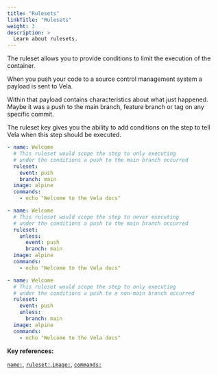 ```yaml
---
title: "Rulesets"
linkTitle: "Rulesets"
weight: 3
description: >
  Learn about rulesets.
---
```


The ruleset allows you to provide conditions to limit the execution of the container.

When you push your code to a source control management system a payload is sent to Vela.

Within that payload contains characteristics about what just happened. Maybe it was a push to the main branch, feature branch or tag on any specific commit.

The ruleset key gives you the ability to add conditions on the step to tell Vela when this step should be executed.

<!-- section break -->

```yaml
- name: Welcome
  # This ruleset would scope the step to only executing
  # under the conditions a push to the main branch occurred
  ruleset:
    event: push
    branch: main
  image: alpine
  commands:
    - echo "Welcome to the Vela docs"
```

```yaml
- name: Welcome
  # This ruleset would scope the step to never executing
  # under the conditions a push to the main branch occurred
  ruleset:
    unless:
      event: push
      branch: main
  image: alpine
  commands:
    - echo "Welcome to the Vela docs"
```

```yaml
- name: Welcome
  # This ruleset would scope the step to only executing
  # under the conditions a push to a non-main branch occurred
  ruleset:
    event: push
    unless:
      branch: main
  image: alpine
  commands:
    - echo "Welcome to the Vela docs"
```

<!-- section break -->

**Key references:**

[`name:`](/reference/yaml/steps/#the-name-key), [`ruleset:`](/reference/yaml/steps/#the-ruleset-key),[`image:`](/reference/yaml/steps/#the-image-key), [`commands:`](/reference/yaml/steps/#the-commands-key)
